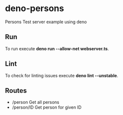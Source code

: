 # deno-persons
Persons Test server example using deno

## Run
To run execute **deno run --allow-net  webserver.ts**.

## Lint
To check for linting issues execute **deno lint --unstable**.

## Routes
* /person Get all persons
* /person/ID Get person for given ID
